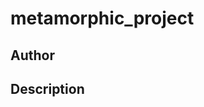 # metamorphic_project

## Author

<!-- Insert Your Name Here -->

## Description

<!-- Describe your example here -->
